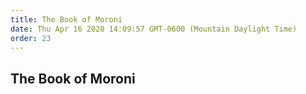 ```yaml
---
title: The Book of Moroni
date: Thu Apr 16 2020 14:09:57 GMT-0600 (Mountain Daylight Time)
order: 23
---
```


## The Book of Moroni